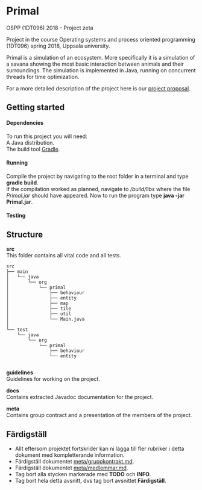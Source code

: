 # Primal

OSPP (1DT096) 2018 - Project zeta

Project in the course Operating systems and process oriented programming (1DT096) spring 2018, Uppsala university.

Primal is a simulation of an ecosystem. More specifically it is a simulation of a savana showing the most basic interaction between animals and their surroundings. The simulation is implemented in Java, running on concurrent threads for time optimization.

For a more detailed description of the project here is our [project proposal](meta/project-proposal.pdf).

## Getting started

#### Dependencies
To run this project you will need:  
A Java distribution.  
The build tool [Gradle](https://gradle.org/install/).  

#### Running
Compile the project by navigating to the root folder in a terminal and type **gradle build**.  
If the compilation worked as planned, navigate to */build/libs* where the file *Primal.jar* should have appeared. Now to run the program type **java -jar Primal.jar**.

#### Testing


## Structure

**src**  
This folder contains all vital code and all tests.


```
src
├── main
│   └── java
│       └── org
│           └── primal
│               ├── behaviour
│               ├── entity
│               ├── map
│               ├── tile
│               ├── util
│               └── Main.java
│
└── test
    └── java
        └── org
            └── primal
                ├── behaviour
                └── entity
        
```

**guidelines**  
Guidelines for working on the project.

**docs**  
Contains extracted Javadoc documentation for the project.

**meta**  
Contains group contract and a presentation of the members of the project.

## Färdigställ 

- Allt eftersom projektet fortskrider kan ni lägga till fler rubriker i detta
  dokument med kompletterande information.
- Färdigställ dokumentet [meta/gruppkontrakt.md](./meta/gruppkontrakt.md).
- Färdigställ dokumentet [meta/medlemmar.md](./meta/medlemmar.md).
- Tag bort alla stycken markerade med **TODO** och **INFO**. 
- Tag bort hela detta avsnitt, dvs tag bort avsnittet **Färdigställ**.
